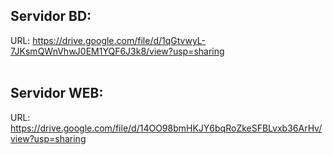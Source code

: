 ## Servidor BD:
URL: https://drive.google.com/file/d/1qGtvwyL-7JKsmQWnVhwJ0EM1YQF6J3k8/view?usp=sharing
<br><br>
## Servidor WEB:
URL: https://drive.google.com/file/d/14OO98bmHKJY6bqRoZkeSFBLvxb36ArHv/view?usp=sharing
